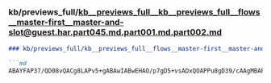 ### kb/previews_full/kb__previews_full__kb__previews_full__flows__master-first__master-and-slot@guest.har.part045.md.part001.md.part002.md

```md
### kb/previews_full/kb__previews_full__flows__master-first__master-and-slot@guest.har.part045.md.part001.md (part 002)

```md
ABAYFAP37/QD08vQACg8LAPv5+gABAwIABwEHAO/p7gD5+vsADxQOAPPu8gD39/cAAgMBAPLs7wD49/kABAUCAPn3+AD+/AAA
```

```

```
